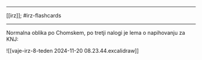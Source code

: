 
---

[[irz]]; #irz-flashcards 

---

Normalna oblika po Chomskem, po tretji nalogi je lema o napihovanju za KNJ:

![[vaje-irz-8-teden 2024-11-20 08.23.44.excalidraw]]